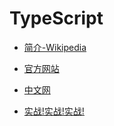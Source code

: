 # TypeScript

* [简介-Wikipedia](https://en.wikipedia.org/wiki/TypeScript)

* [官方网站](http://www.typescriptlang.org/)

* [中文网](https://www.tslang.cn/index.html)

* [实战!实战!实战!](https://github.com/magicmai/TypeScriptSamples)
